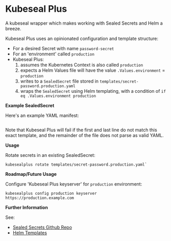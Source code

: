 # Kubeseal Plus

A kubeseal wrapper which makes working with Sealed Secrets and Helm a breeze.

Kubeseal Plus uses an opinionated configuration and template structure:

* For a desired Secret with name `password-secret`
* For an 'environment' called `production`
* Kubeseal Plus:
  1. assumes the Kubernetes Context is also called `production`
  2. expects a Helm Values file will have the value `.Values.environment` = `production`
  3. writes to a `SealedSecret` file stored in `templates/secret-password.production.yaml`
  4. wraps the `SealedSecret` using Helm templating, with a condition of `if eq .Values.environment production`

__Example SealedSecret__

Here's an example YAML manifest:

```

```

Note that Kubeseal Plus will fail if the first and last line do not match this exact template, and the remainder of the file does not parse as valid YAML.

__Usage__

Rotate secrets in an existing SealedSecret:

```
kubesealplus rotate templates/secret-password.production.yaml`
```

__Roadmap/Future Usage__

Configure 'Kubeseal Plus keyserver' for `production` environment:

```
kubesealplus config production keyserver https://production.example.com
```

__Further Information__

See:

* [Sealed Secrets Github Repo](https://github.com/bitnami-labs/sealed-secrets)
* [Helm Templates](https://helm.sh/docs/chart_best_practices/templates/)
